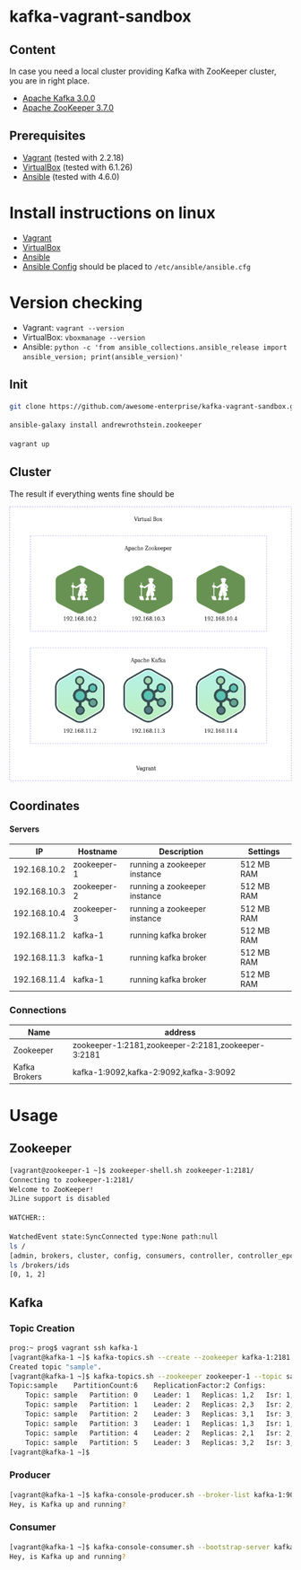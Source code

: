 # kafka-vagrant-sandbox

## Content

In case you need a local cluster providing Kafka with ZooKeeper cluster, you are in right place.

* [Apache Kafka 3.0.0](https://kafka.apache.org/30/documentation.html)
* [Apache ZooKeeper 3.7.0](https://zookeeper.apache.org/doc/r3.7.0/index.html)

## Prerequisites
* [Vagrant](https://www.vagrantup.com) (tested with 2.2.18)
* [VirtualBox](http://virtualbox.org) (tested with 6.1.26)
* [Ansible]() (tested with 4.6.0)

# Install instructions on linux
* [Vagrant](https://www.vagrantup.com/downloads)
* [VirtualBox](https://www.virtualbox.org/wiki/Linux_Downloads)
* [Ansible](https://docs.ansible.com/ansible/latest/installation_guide/intro_installation.html#installing-and-upgrading-ansible-with-pip)
* [Ansible Config](https://github.com/ansible/ansible/blob/stable-2.11/examples/ansible.cfg) should be placed to `/etc/ansible/ansible.cfg`


# Version checking
* Vagrant: 
  `vagrant --version`
* VirtualBox: 
  `vboxmanage --version`
* Ansible: 
`python -c 'from ansible_collections.ansible_release import ansible_version; print(ansible_version)'`


## Init

```bash
git clone https://github.com/awesome-enterprise/kafka-vagrant-sandbox.git

ansible-galaxy install andrewrothstein.zookeeper

vagrant up
```

## Cluster

The result if everything wents fine should be

![Kafka Zookeeper Cluster](docs/images/kafka-zookeeper-cluster-diagram.png)

## Coordinates

#### Servers

| IP | Hostname | Description | Settings |
|---|---|---|---|
|192.168.10.2|zookeeper-1|running a zookeeper instance| 512 MB RAM |
|192.168.10.3|zookeeper-2|running a zookeeper instance| 512 MB RAM |
|192.168.10.4|zookeeper-3|running a zookeeper instance| 512 MB RAM |
|192.168.11.2|kafka-1|running kafka broker| 512 MB RAM |
|192.168.11.3|kafka-1|running kafka broker| 512 MB RAM |
|192.168.11.4|kafka-1|running kafka broker| 512 MB RAM |

### Connections

| Name | address |
|---|---|
|Zookeeper|zookeeper-1:2181,zookeeper-2:2181,zookeeper-3:2181|
|Kafka Brokers|kafka-1:9092,kafka-2:9092,kafka-3:9092|

# Usage
## Zookeeper

```bash
[vagrant@zookeeper-1 ~]$ zookeeper-shell.sh zookeeper-1:2181/
Connecting to zookeeper-1:2181/
Welcome to ZooKeeper!
JLine support is disabled

WATCHER::

WatchedEvent state:SyncConnected type:None path:null
ls /
[admin, brokers, cluster, config, consumers, controller, controller_epoch, isr_change_notification, latest_producer_id_block, log_dir_event_notification, zookeeper]
ls /brokers/ids
[0, 1, 2]

```

## Kafka

### Topic Creation

```bash
prog:~ prog$ vagrant ssh kafka-1
[vagrant@kafka-1 ~]$ kafka-topics.sh --create --zookeeper kafka-1:2181 --replication-factor 2 --partitions 6 --topic sample
Created topic "sample".
[vagrant@kafka-1 ~]$ kafka-topics.sh --zookeeper zookeeper-1 --topic sample --describe
Topic:sample	PartitionCount:6	ReplicationFactor:2	Configs:
	Topic: sample	Partition: 0	Leader: 1	Replicas: 1,2	Isr: 1,2
	Topic: sample	Partition: 1	Leader: 2	Replicas: 2,3	Isr: 2,3
	Topic: sample	Partition: 2	Leader: 3	Replicas: 3,1	Isr: 3,1
	Topic: sample	Partition: 3	Leader: 1	Replicas: 1,3	Isr: 1,3
	Topic: sample	Partition: 4	Leader: 2	Replicas: 2,1	Isr: 2,1
	Topic: sample	Partition: 5	Leader: 3	Replicas: 3,2	Isr: 3,2
[vagrant@kafka-1 ~]$
```
### Producer

```bash
[vagrant@kafka-1 ~]$ kafka-console-producer.sh --broker-list kafka-1:9092,kafka-3:9092 --topic sample
Hey, is Kafka up and running?
```

### Consumer

```bash
[vagrant@kafka-1 ~]$ kafka-console-consumer.sh --bootstrap-server kafka-1:9092,kafka-3:9092 --topic sample --from-beginning
Hey, is Kafka up and running?
```

